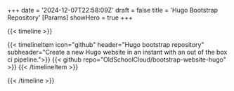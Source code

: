 +++
date = '2024-12-07T22:58:09Z'
draft = false
title = 'Hugo Bootstrap Repository'
[Params]
showHero = true
+++

{{< timeline >}}

{{< timelineItem icon="github" header="Hugo bootstrap repository" subheader="Create a new Hugo website in an instant with an out of the box ci pipeline.">}}
{{< github repo="OldSchoolCloud/bootstrap-website-hugo" >}}
{{< /timelineItem >}}


{{< /timeline >}}

